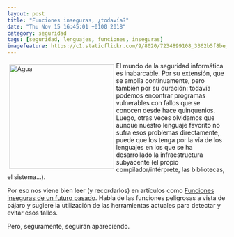 ```yaml
---
layout: post
title: "Funciones inseguras, ¿todavía?"
date: "Thu Nov 15 16:45:01 +0100 2018"
category: seguridad
tags: [seguridad, lenguajes, funciones, inseguras]
imagefeature: https://c1.staticflickr.com/9/8020/7234899108_3362b5f8be_m.jpg
---
```



<a href="https://www.flickr.com/photos/fernand0/7234899108" title="Agua"><img src="https://c1.staticflickr.com/9/8020/7234899108_3362b5f8be_m.jpg" width="240"  alt="Agua" style="float:left; margin:5px"></a>
El mundo de la seguridad informática es inabarcable. Por su extensión, que se amplía continuamente, pero también por su duración: todavía podemos encontrar programas vulnerables con fallos que se conocen desde hace quinquenios.
Luego, otras veces olvidamos que aunque nuestro lenguaje favorito no sufra esos problemas directamente, puede que los tenga por la vía de los lenguajes en los que se ha desarrollado la infraestructura subyacente (el propio compilador/intérprete, las bibliotecas, el sistema...).

Por eso nos viene bien leer (y recordarlos) en artículos como [Funciones inseguras de un futuro pasado](https://unaaldia.hispasec.com/2018/04/funciones-inseguras-de-un-futuro-pasado.html). Habla de las funciones peligrosas a vista de pájaro y sugiere la utilización de las herramientas actuales para detectar y evitar esos fallos.

Pero, seguramente, seguirán apareciendo.
